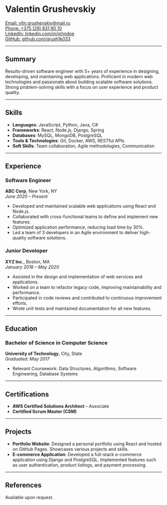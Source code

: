 # Valentin Grushevskiy

[Email: vltn.grushevskiy@mail.ru](vltn.grushevskiy@mail.ru)  
[Phone: +375 (29) 831 90 10](tel:+375298319010)  
[LinkedIn: linkedin.com/in/johndoe](https://linkedin.com/in/johndoe)  
[GitHub: github.com/grush1k033](https://github.com/grush1k033)  

---

## Summary

Results-driven software engineer with 5+ years of experience in designing, developing, and maintaining web applications. Proficient in modern web technologies and passionate about building scalable software solutions. Strong problem-solving skills with a focus on user experience and product quality.

---

## Skills

- **Languages**: JavaScript, Python, Java, C#
- **Frameworks**: React, Node.js, Django, Spring
- **Databases**: MySQL, MongoDB, PostgreSQL
- **Tools & Technologies**: Git, Docker, AWS, RESTful APIs
- **Soft Skills**: Team collaboration, Agile methodologies, Communication

---

## Experience

### Software Engineer  
**ABC Corp**, New York, NY  
*June 2020 – Present*

- Developed and maintained scalable web applications using React and Node.js.
- Collaborated with cross-functional teams to define and implement new features.
- Optimized application performance, reducing load time by 30%.
- Led a team of 3 developers in an Agile environment to deliver high-quality software solutions.

### Junior Developer  
**XYZ Inc.**, Boston, MA  
*January 2018 – May 2020*

- Assisted in the design and implementation of web services and applications.
- Worked on a team to refactor legacy code, improving maintainability and performance.
- Participated in code reviews and contributed to continuous improvement efforts.
- Wrote unit tests and maintained documentation for all new features.

---

## Education

### Bachelor of Science in Computer Science  
**University of Technology**, City, State  
*Graduated: May 2017*

- Relevant Coursework: Data Structures, Algorithms, Software Engineering, Database Systems

---

## Certifications

- **AWS Certified Solutions Architect** – Associate
- **Certified Scrum Master (CSM)**

---

## Projects

- **Portfolio Website**: Designed a personal portfolio using React and hosted on GitHub Pages. Showcases various projects and skills.
- **E-commerce Application**: Developed a full-stack e-commerce application using Django and PostgreSQL. Implemented features such as user authentication, product listings, and payment processing.

---

## References

Available upon request.

